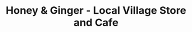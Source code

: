 ---
title: "Honey & Ginger - Local Village Store and Cafe"
url: /bristol/honey-and-ginger-local-village-store-and-cafe/
shop: convenience
---